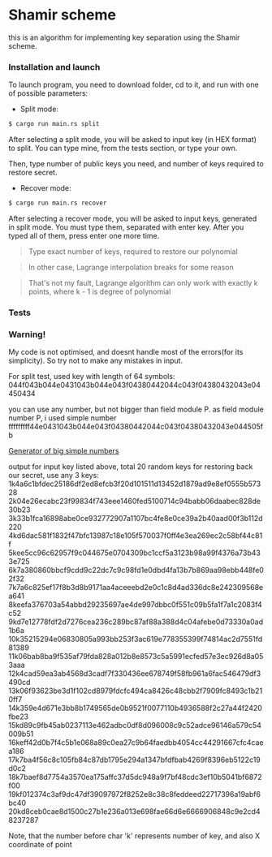 # Shamir scheme
this is an algorithm for implementing key separation using the Shamir scheme. 

### Installation and launch
To launch program, you need to download folder, cd to it, and run with one of possible parameters:


 - Split mode:
 
```sh
$ cargo run main.rs split
```

After selecting a split mode, you will be asked to input key (in HEX format) to split. You can type mine, from the tests section, or type your own.  

Then, type number of public keys you need, and number of keys required to restore secret.

 - Recover mode:
```sh
$ cargo run main.rs recover
```

After selecting a recover mode, you will be asked to input keys, generated in split mode. You must type them, separated with enter key. After you typed all of them, press enter one more time. 

>Type exact number of keys, required to restore 
>our polynomial

>In other case, Lagrange interpolation breaks for some reason

>That's not my fault, Lagrange algorithm can only work with exactly k points,
>where k - 1 is degree of polynomial

### Tests

### Warning!
My code is not optimised, and doesnt handle most of the errors(for its simplicity). So try not to make any mistakes in input.

For split test, used key with length of 64 symbols:
044f043b044e0431043b044e043f04380442044c043f04380432043e04450434

you can use any number, but not bigger than field module P.
as field module number P, i used simple number 
fffffffff44e0431043b044e043f04380442044c043f04380432043e044505fb

[Generator of big simple numbers](https://ru.numberempire.com/primenumbers.php)

output for input key listed above, total 20 random keys
for restoring back our secret, use any 3 keys:
1k4a6c1bfdec25186df2ed8efcb3f20d101511d13452d1879ad9e8ef0555b57328
2k04e26ecabc23f99834f743eee1460fed5100714c94babb06daabec828de30b23
3k33b1fca16898abe0ce932772907a1107bc4fe8e0ce39a2b40aad00f3b112d220
4kd6dac581f1832f47bfc13987c18e105f570037f0ff4e3ea269ec2c58bf44c81f
5kee5cc96c62957f9c044675e0704309bc1ccf5a3123b98a99f4376a73b433e725
6k7a380860bbcf9cdd9c22dc7c9c98fd1e0dbd4fa13b7b869aa98ebb448fe02f32
7k7a6c825ef17f8b3d8b9171aa4aceeebd2e0c1c8d4ad336dc8e242309568ea641
8keefa376703a54abbd29235697ae4de997dbbc0f551c09b5fa1f7a1c2083f4c52
9kd7e12778fdf2d7276cea236c289bc87af88a388d4c04afebe0d73330a0ad1b6a
10k35215294e06830805a993bb253f3ac619e778355399f74814ac2d7551fd81389
11k06bab8ba9f535af79fda828a012b8e8573c5a5991ecfed57e3ec926d8a053aaa
12k4cad59ea3ab4568d3cadf7f330436ee678749f58fb961a6fac546479df3490cd
13k06f93623be3d1f102cd8979fdcfc494ca8426c48cbb2f7909fc8493c1b210ff7
14k359e4d671e3bb8b1749565de0b9521f0077110b4936588f2c27a44f2420fbe23
15kd89c9fb45ab0237113e462adbc0df8d096008c9c52adce96146a579c54009b51
16keff42d0b7f4c5b1e068a89c0ea27c9b64faedbb4054cc44291667cfc4caea186
17k7ba4f56c8c105fb84c87db1795e294a1347bfdfbab4269f8396eb5122c19d0c2
18k7baef8d7754a3570ea175affc37d5dc948a9f7bf48cdc3ef10b5041bf6872f00
19kf012374c3af9dc47df39097972f8252e8c38c8feddeed22717396a19abf6bc40
20kd8ceb0cae8d1500c27b1e236a013e698fae66d6e6666906848c9e2cd48237287

Note, that the number before char 'k' represents number of key, and also X coordinate of point
